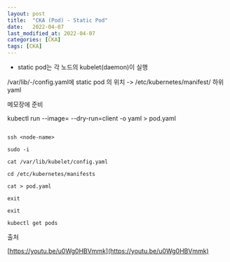 ```yaml
---
layout: post
title:  "CKA (Pod) - Static Pod"
date:   2022-04-07
last_modified_at: 2022-04-07
categories: [CKA]
tags: [CKA]
---
```


* static pod는 각 노드의 kubelet(daemon)이 실행

/var/lib/-/config.yaml에 static pod 의 위치 -> /etc/kubernetes/manifest/ 하위 yaml

메모장에 준비

kubectl run <pod-name> --image=<image-name> --dry-run=client -o yaml > pod.yaml

```shell

ssh <node-name>

sudo -i

cat /var/lib/kubelet/config.yaml

cd /etc/kubernetes/manifests

cat > pod.yaml

exit

exit

kubectl get pods

```

출처

[https://youtu.be/u0Wg0HBVmmk](https://youtu.be/u0Wg0HBVmmk)